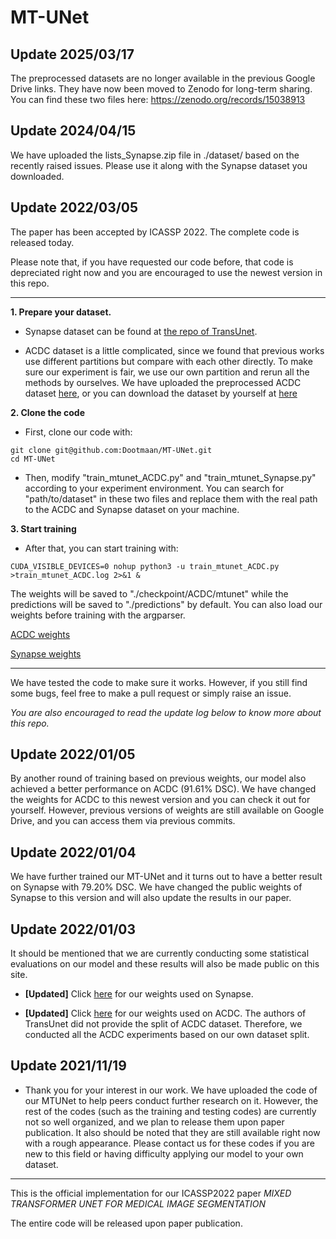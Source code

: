 # MT-UNet

## Update 2025/03/17

The preprocessed datasets are no longer available in the previous Google Drive links. They have now been moved to Zenodo for long-term sharing. You can find these two files here: https://zenodo.org/records/15038913

## Update 2024/04/15

We have uploaded the lists_Synapse.zip file in ./dataset/ based on the recently raised issues. Please use it along with the Synapse dataset you downloaded.

## Update 2022/03/05

The paper has been accepted by ICASSP 2022. The complete code is released today. 

Please note that, if you have requested our code before, that code is depreciated right now and you are encouraged to use the newest version in this repo.

---

**1. Prepare your dataset.**

- Synapse dataset can be found at [the repo of TransUnet](https://github.com/Beckschen/TransUNet). 

- ACDC dataset is a little complicated, since we found that previous works use different partitions but compare with each other directly. To make sure our experiment is fair, we use our own partition and rerun all the methods by ourselves. We have uploaded the preprocessed ACDC dataset [here](https://drive.google.com/file/d/13qYHNIWTIBzwyFgScORL2RFd002vrPF2/view?usp=sharing), or you can download the dataset by yourself at [here](https://acdc.creatis.insa-lyon.fr/description/databases.html) 

**2. Clone the code**

- First, clone our code with:
```
git clone git@github.com:Dootmaan/MT-UNet.git
cd MT-UNet
```

- Then, modify "train_mtunet_ACDC.py" and "train_mtunet_Synapse.py" according to your experiment environment. You can search for "path/to/dataset" in these two files and replace them with the real path to the ACDC and Synapse dataset on your machine.

**3. Start training**

- After that, you can start training with:
```
CUDA_VISIBLE_DEVICES=0 nohup python3 -u train_mtunet_ACDC.py >train_mtunet_ACDC.log 2>&1 &
```

The weights will be saved to "./checkpoint/ACDC/mtunet" while the predictions will be saved to "./predictions" by default. You can also load our weights before training with the argparser. 

[ACDC weights](https://drive.google.com/file/d/1eo6d-d_kR0qbHBIHq49TQ1CFpPLypJUT/view?usp=sharing)

[Synapse weights](https://drive.google.com/file/d/1frQAK05UtiAO8rvKG9y5GXABaH70_-Hu/view?usp=sharing)

---

We have tested the code to make sure it works. However, if you still find some bugs, feel free to make a pull request or simply raise an issue.

*You are also encouraged to read the update log below to know more about this repo.*

## Update 2022/01/05

By another round of training based on previous weights, our model also achieved a better performance on ACDC (91.61% DSC). We have changed the weights for ACDC to this newest version and you can check it out for yourself. However, previous versions of weights are still available on Google Drive, and you can access them via previous commits. 

## Update 2022/01/04

We have further trained our MT-UNet and it turns out to have a better result on Synapse with 79.20% DSC. We have changed the public weights of Synapse to this version and will also update the results in our paper.

## Update 2022/01/03

It should be mentioned that we are currently conducting some statistical evaluations on our model and these results will also be made public on this site.

- **[Updated]** Click [here](https://drive.google.com/file/d/1frQAK05UtiAO8rvKG9y5GXABaH70_-Hu/view?usp=sharing) for our weights used on Synapse. 

- **[Updated]** Click [here](https://drive.google.com/file/d/1eo6d-d_kR0qbHBIHq49TQ1CFpPLypJUT/view?usp=sharing) for our weights used on ACDC. The authors of TransUnet did not provide the split of ACDC dataset. Therefore, we conducted all the ACDC experiments based on our own dataset split.

## Update 2021/11/19

- Thank you for your interest in our work. We have uploaded the code of our MTUNet to help peers conduct further research on it. However, the rest of the codes (such as the training and testing codes) are currently not so well organized, and we plan to release them upon paper publication. It also should be noted that they are still available right now with a rough appearance. Please contact us for these codes if you are new to this field or having difficulty applying our model to your own dataset.

---

This is the official implementation for our ICASSP2022 paper *MIXED TRANSFORMER UNET FOR MEDICAL IMAGE SEGMENTATION*

The entire code will be released upon paper publication.
